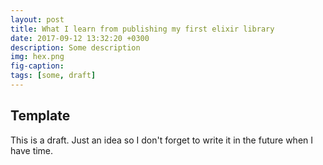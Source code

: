 ```yaml
---
layout: post
title: What I learn from publishing my first elixir library
date: 2017-09-12 13:32:20 +0300
description: Some description
img: hex.png 
fig-caption: 
tags: [some, draft]
---
```


## Template

This is a draft. Just an idea so I don't forget to write it in the future when I have time.